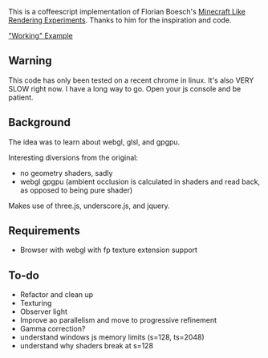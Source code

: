 This is a coffeescript implementation of Florian Boesch's [Minecraft Like Rendering Experiments](http://codeflow.org/entries/2010/dec/09/minecraft-like-rendering-experiments-in-opengl-4/). Thanks to him for the inspiration and code.

["Working" Example](http://loophole.morpheus.net/o17.html)

Warning
-------

This code has only been tested on a recent chrome in linux. It's also VERY SLOW right now. I have a long way to go. Open your js console and be patient.

Background
----------

The idea was to learn about webgl, glsl, and gpgpu.

Interesting diversions from the original:

 * no geometry shaders, sadly
 * webgl gpgpu (ambient occlusion is calculated in shaders and read back, as opposed to being pure shader)

Makes use of three.js, underscore.js, and jquery.

Requirements
------------

 * Browser with webgl with fp texture extension support

To-do
-----

 * Refactor and clean up
 * Texturing
 * Observer light
 * Improve ao parallelism and move to progressive refinement
 * Gamma correction?
 * understand windows js memory limits (s=128, ts=2048)
 * understand why shaders break at s=128
